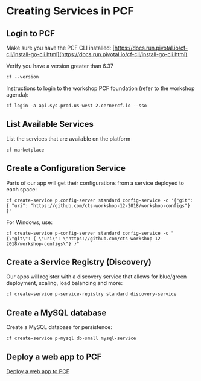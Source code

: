 # Creating Services in PCF

## Login to PCF

Make sure you have the PCF CLI installed:
[https://docs.run.pivotal.io/cf-cli/install-go-cli.html](https://docs.run.pivotal.io/cf-cli/install-go-cli.html)

Verify you have a version greater than 6.37
```
cf --version
```

Instructions to login to the workshop PCF foundation (refer to the workshop agenda):
```
cf login -a api.sys.prod.us-west-2.cernercf.io --sso
```

## List Available Services

List the services that are available on the platform

```
cf marketplace
```

## Create a Configuration Service

Parts of our app will get their configurations from a service deployed to each space:

```
cf create-service p.config-server standard config-service -c '{"git": { "uri": "https://github.com/cts-workshop-12-2018/workshop-configs"} }'
```

For Windows, use:
```
cf create-service p-config-server standard config-service -c "{\"git\": { \"uri\": \"https://github.com/cts-workshop-12-2018/workshop-configs\"} }"
```

## Create a Service Registry (Discovery)

Our apps will register with a discovery service that allows for blue/green deployment, scaling, load balancing and more:

```
cf create-service p-service-registry standard discovery-service
```

## Create a MySQL database

Create a MySQL database for persistence:

```
cf create-service p-mysql db-small mysql-service
```

## Deploy a web app to PCF 

[Deploy a web app to PCF](https://github.com/cts-workshop-12-2018/angular7-m0)
